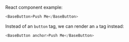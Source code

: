 React component example:

```js
<BaseButton>Push Me</BaseButton>
```

Instead of an `button` tag, we can render an `a` tag instead:
```js
<BaseButton anchor>Push Me</BaseButton>
```
